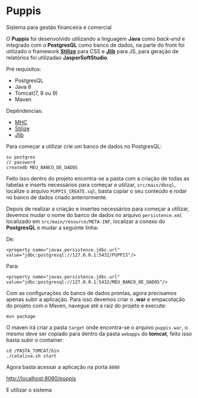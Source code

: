 # Puppis
Sistema para gestão financeira e comercial

O **Puppis** foi desenvolvido utilizando a linguagem **Java** como *back-end* e integrado com o **PostgresQL** como banco de dados, na parte do front foi utilizado o framework **[Stilize](http://stilize.matheuscastiglioni.com.br/)** para CSS e **[Jlib](http://jlib.matheuscastiglioni.com.br/)** para JS, para geração de relatórios foi utilizadao **JasperSoftStudio**.

Pré requisítos:
- PostgresQL
- Java 8
- Tomcat(7, 8 ou 9)
- Maven

Depêndencias:
- [MHC](http://mhc.matheuscastiglioni.com.br/)
- [Stilize](http://stilize.matheuscastiglioni.com.br/)
- [Jlib](http://jlib.matheuscastiglioni.com.br/)

Para começar a utilizar crie um banco de dados no PostgresQL:

```
su postgres
// password
createdb MEU_BANCO_DE_DADOS
```

Feito isso dentro do projeto encontra-se a pasta com a criação de todas as tabelas e inserts necessários para começar a utilizar, `src/main/dbsql`, localize o arquivo `PUPPIS_CREATE.sql`, basta copiar o seu conteúdo e rodar no banco de dados criado anteriormente.

Depois de realizar a criação e insertes necessários para começar a utilizar, devemos mudar o nome do banco de dados no arquivo `persistence.xml` localizado em `src/main/resource/META-INF`, localizar a conexo do **PostgresQL** e mudar a seguinte linha:

De:
```
<property name="javax.persistence.jdbc.url" value="jdbc:postgresql://127.0.0.1:5432/PUPPIS"/>
```

Para:
```
<property name="javax.persistence.jdbc.url" value="jdbc:postgresql://127.0.0.1:5432/MEU_BANCO_DE_DADOS"/>
```

Com as configurações do banco de dados prontas, agora precisamos apenas subir a aplicação. Para isso devemos criar o **.war** e empacotação do projeto com o Maven, navegue até a raiz do projeto e execute:

```
mvn package
```

O maven irá criar a pasta `target` onde encontra-se o arquivo `puppis.war`, o mesmo deve ser copiado para dentro da pasta `webapps` do **tomcat**, feito isso basta subir o container:

```
cd /PASTA_TOMCAT/bin
./catalina.sh start
```

Agora basta acessar a aplicação na porta `8080`

[http://localhost:8080/puppis](http://localhost:8080/puppis/login/formulario)

E utilizar o sistema
